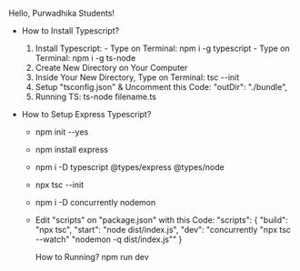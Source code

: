 Hello, Purwadhika Students!

+ How to Install Typescript?
    1. Install Typescript:
            - Type on Terminal: npm i -g typescript
            - Type on Terminal: npm i -g ts-node
    3. Create New Directory on Your Computer 
    4. Inside Your New Directory, Type on Terminal: tsc --init
    5. Setup "tsconfig.json" & Uncomment this Code: "outDir": "./bundle", 
    6. Running TS: ts-node filename.ts

+ How to Setup Express Typescript?
    -   npm init --yes
    -   npm install express
    -   npm i -D typescript @types/express @types/node
    -   npx tsc --init
    -   npm i -D concurrently nodemon
    -   Edit "scripts" on "package.json" with this Code:
        "scripts": {
            "build": "npx tsc",
            "start": "node dist/index.js",
            "dev": "concurrently \"npx tsc --watch\" \"nodemon -q dist/index.js\""
        }

        How to Running? npm run dev